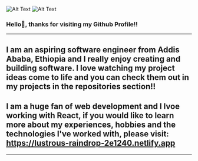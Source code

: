 ![Alt Text](https://media.tenor.com/GfSX-u7VGM4AAAAC/coding.gif) ![Alt Text](https://media.tenor.com/GfSX-u7VGM4AAAAC/coding.gif) 
### Hello👋, thanks for visiting my Github Profile!!

-----------------------------------------------------------------------------------------------------------------------------------------------------------

## I am an aspiring software engineer from Addis Ababa, Ethiopia and I really enjoy creating and building software. I love watching my project ideas come to life and you can check them out in my projects in the repositories section!! 

## I am a huge fan of web development and I lvoe working with React, if you would like to learn more about my experiences, hobbies and the technologies I've worked with, please visit: https://lustrous-raindrop-2e1240.netlify.app

-----------------------------------------------------------------------------------------------------------------------------------------------------------
